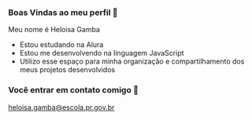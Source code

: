### Boas Vindas ao meu perfil 💛

Meu nome é Heloisa Gamba

- Estou estudando na Alura
- Estou me desenvolvendo na linguagem JavaScript
- Utilizo esse espaço para minha organização e compartilhamento dos meus projetos desenvolvidos

### Você entrar em contato comigo 📧

heloisa.gamba@escola.pr.gov.br
